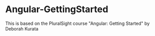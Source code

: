 # Angular-GettingStarted
This is based on the PluralSight course "Angular: Getting Started" by Deborah Kurata
